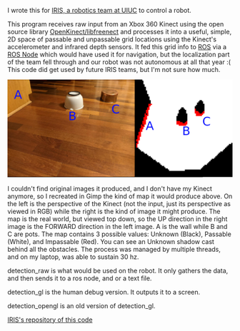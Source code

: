 I wrote this for [IRIS, a robotics team at UIUC](https://github.com/IllinoisRoboticsInSpace) to control a robot.

This program receives raw input from an Xbox 360 Kinect using the open source library [OpenKinect/libfreenect](https://github.com/OpenKinect/libfreenect) and processes it into a useful, simple, 2D space of passable and unpassable grid locations using the Kinect's accelerometer and infrared depth sensors. It fed this grid info to [ROS](https://www.ros.org/) via a [ROS Node](http://wiki.ros.org/Nodes) which would have used it for navigation, but the localization part of the team fell through and our robot was not autonomous at all that year :( This code did get used by future IRIS teams, but I'm not sure how much.

![render0.png](render0.png)

I couldn't find original images it produced, and I don't have my Kinect anymore, so I recreated in Gimp the kind of map it would produce above. On the left is the perspective of the Kinect (not the input, just its perspective as viewed in RGB) while the right is the kind of image it might produce. The map is the real world, but viewed top down, so the UP direction in the right image is the FORWARD direction in the left image. A is the wall while B and C are pots. The map contains 3 possible values: Unknown (Black), Passable (White), and Impassable (Red). You can see an Unknown shadow cast behind all the obstacles. The process was managed by multiple threads, and on my laptop, was able to sustain 30 hz.
 
detection_raw is what would be used on the robot. It only gathers the data, and then sends it to a ros node, and or a text file.

detection_gl is the human debug version. It outputs it to a screen.

detection_opengl is an old version of detection_gl.

[IRIS's repository of this code](https://github.com/IllinoisRoboticsInSpace/IRIS_V_control/tree/master/obstacle_detection/src)
